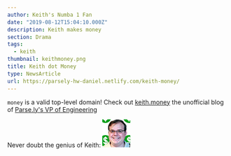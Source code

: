 ```yaml
---
author: Keith's Numba 1 Fan
date: "2019-08-12T15:04:10.000Z"
description: Keith makes money
section: Drama
tags:
  - keith
thumbnail: keithmoney.png
title: Keith dot Money
type: NewsArticle
url: https://parsely-hw-daniel.netlify.com/keith-money/
---
```


`money` is a valid top-level domain! Check out [keith.money](http://keith.money/) the unofficial blog of [Parse.ly's VP of Engineering](https://www.parse.ly/about/keith_bourgoin/)

Never doubt the genius of Keith: ![Keith Money Emoji](./keithmoney.png)

